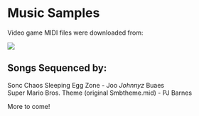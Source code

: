 # Music Samples

Video game MIDI files were downloaded from:<p>
[![](http://www.vgmusic.com/images/banners/lillogo.jpg)](http://www.vgmusic.com)<br>


## Songs Sequenced by:

Sonc Chaos Sleeping Egg Zone - Joo *Johnnyz* Buaes<br>
Super Mario Bros. Theme (original Smbtheme.mid) - PJ Barnes 


More to come!